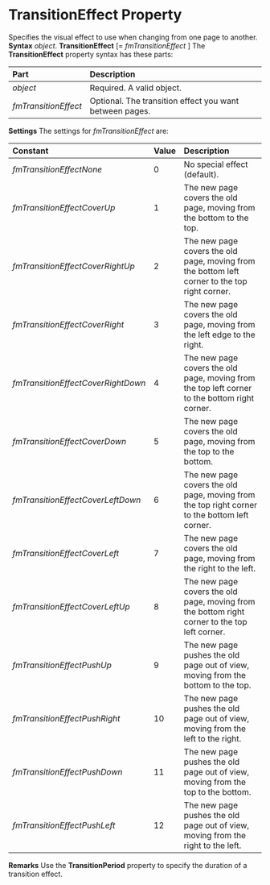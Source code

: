 
# TransitionEffect Property



Specifies the visual effect to use when changing from one page to another.
 **Syntax**
 _object_. **TransitionEffect** [= _fmTransitionEffect_ ]
The  **TransitionEffect** property syntax has these parts:


|**Part**|**Description**|
|:-----|:-----|
| _object_|Required. A valid object.|
| _fmTransitionEffect_|Optional. The transition effect you want between pages.|
 **Settings**
The settings for  _fmTransitionEffect_ are:


|**Constant**|**Value**|**Description**|
|:-----|:-----|:-----|
| _fmTransitionEffectNone_|0|No special effect (default).|
| _fmTransitionEffectCoverUp_|1|The new page covers the old page, moving from the bottom to the top.|
| _fmTransitionEffectCoverRightUp_|2|The new page covers the old page, moving from the bottom left corner to the top right corner.|
| _fmTransitionEffectCoverRight_|3|The new page covers the old page, moving from the left edge to the right.|
| _fmTransitionEffectCoverRightDown_|4|The new page covers the old page, moving from the top left corner to the bottom right corner.|
| _fmTransitionEffectCoverDown_|5|The new page covers the old page, moving from the top to the bottom.|
| _fmTransitionEffectCoverLeftDown_|6|The new page covers the old page, moving from the top right corner to the bottom left corner.|
| _fmTransitionEffectCoverLeft_|7|The new page covers the old page, moving from the right to the left.|
| _fmTransitionEffectCoverLeftUp_|8|The new page covers the old page, moving from the bottom right corner to the top left corner.|
| _fmTransitionEffectPushUp_|9|The new page pushes the old page out of view, moving from the bottom to the top.|
| _fmTransitionEffectPushRight_|10|The new page pushes the old page out of view, moving from the left to the right.|
| _fmTransitionEffectPushDown_|11|The new page pushes the old page out of view, moving from the top to the bottom.|
| _fmTransitionEffectPushLeft_|12|The new page pushes the old page out of view, moving from the right to the left.|
 **Remarks**
Use the  **TransitionPeriod** property to specify the duration of a transition effect.
